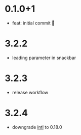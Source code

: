# 0.1.0+1

- feat: initial commit 🎉

# 3.2.2

- leading parameter in snackbar

# 3.2.3

- release workflow

# 3.2.4

- downgrade [intl](https://pub.dev/packages/intl) to 0.18.0 
